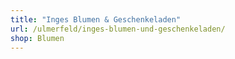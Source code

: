```yaml
---
title: "Inges Blumen & Geschenkeladen"
url: /ulmerfeld/inges-blumen-und-geschenkeladen/
shop: Blumen
---
```

